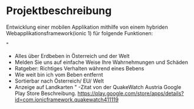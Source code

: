 # Projektbeschreibung
Entwicklung einer mobilen Applikation mithilfe von einem hybriden Webapplikationsframework(ionic 1) für folgende Funktionen:

"
- Alles über Erdbeben in Österreich und der Welt
- Melden Sie uns auf einfache Weise Ihre Wahrnehmungen und Schäden
- Ratgeber: Richtiges Verhalten während eines Bebens
- Wie weit bin ich vom Beben entfernt
- Sortierbar nach Österreich/ EU/ Welt
- Anzeige auf Landkarten
"
-Zitat von der QuakeWatch Austria Google Play Store Beschreibung.
https://play.google.com/store/apps/details?id=com.ionicframework.quakewatch411119
